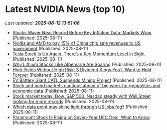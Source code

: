 # Latest NVIDIA News (top 10)
_Last updated: **2025-08-12 13:51:08**_

- [Stocks Waver Near Record Before Key Inflation Data: Markets Wrap](https://financialpost.com/pmn/business-pmn/stocks-waver-near-record-before-key-inflation-data-markets-wrap) (Published: 2025-08-11)
- [Nvidia and AMD to pay 15% of China chip sale revenues to US government](https://slashdot.org/submission/17338872/nvidia-and-amd-to-pay-15-of-china-chip-sale-revenues-to-us-government) (Published: 2025-08-11)
- [Tesla Stock Is Up Again. There’s a Key Momentum Level in Sight](https://biztoc.com/x/f913b3ab86e528eb) (Published: 2025-08-11)
- [Why Lithium Stocks Like Albemarle Are Soaring](https://biztoc.com/x/5e207a54a7e1bfa2) (Published: 2025-08-11)
- [High Yields Without High Risk: 3 Dividend Kings You’ll Want to Hold Forever](https://biztoc.com/x/da19d972aa3fe289) (Published: 2025-08-11)
- [EV Battery Giant CATL Suspends Mining Project](https://biztoc.com/x/c9eab6b1a3debe59) (Published: 2025-08-11)
- [Stock and bond markets cautious ahead of big week for geopolitics and economic data](https://biztoc.com/x/467f32c5949a30fb) (Published: 2025-08-11)
- [Stock market today: Dow, S&P 500, Nasdaq steady with Wall Street looking for more records](https://biztoc.com/x/419d68f0a3214220) (Published: 2025-08-11)
- [Which data point may shine light through US jobs fog?](https://biztoc.com/x/9c41c7f3e79046e0) (Published: 2025-08-11)
- [Paramount Stock Is Rising on Seven-Year UFC Deal. What to Know](https://biztoc.com/x/5ef6af2c7f6a45cb) (Published: 2025-08-11)
